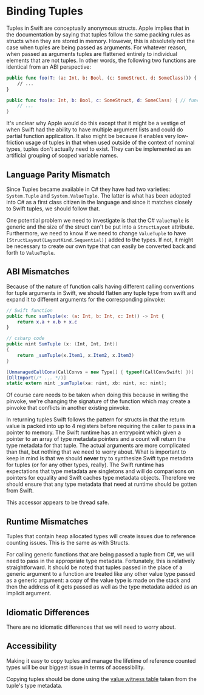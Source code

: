 # Binding Tuples

Tuples in Swift are conceptually anonymous structs. Apple implies that in the documentation by saying that tuples follow the same packing rules as structs when they are stored in memory. However, this is absolutely not the case when tuples are being passed as arguments. For whatever reason, when passed as arguments tuples are flattened entirely to individual elements that are not tuples. In other words, the following two functions are identical from an ABI perspective:

```swift
public func foo(T: (a: Int, b: Bool, (c: SomeStruct, d: SomeClass))) { // func of 1 argument
    // ...
}

public func foo(a: Int, b: Bool, c: SomeStruct, d: SomeClass) { // func of 4 arguments
    // ...
}
```

It's unclear why Apple would do this except that it might be a vestige of when Swift had the ability to have multiple
argument lists and could do partial function application. It also might be because it enables very low-friction usage of tuples in that when used outside of the context of nominal types, tuples don't actually need to exist. They can be implemented as an artificial grouping of scoped variable names.

## Language Parity Mismatch

Since Tuples became available in C# they have had two varieties: `System.Tuple` and `System.ValueTuple`. The latter is what has been adopted into C# as a first class citizen in the language and since it matches closely to Swift tuples, we should follow that.

One potential problem we need to investigate is that the C# `ValueTuple` is generic and the size of the struct can't be put into a `StructLayout` attribute. Furthermore, we need to know if we need to change `ValueTuple` to have `[StructLayout(LayoutKind.Sequential)]` added to the types. If not, it might be necessary to create our own type that can easily be converted back and forth to `ValueTuple`.

## ABI Mismatches

Because of the nature of function calls having different calling conventions for tuple arguments in Swift, we should flatten any tuple type from swift and expand it to different arguments for the corresponding pinvoke:

```swift
// Swift function
public func sumTuple(x: (a: Int, b: Int, c: Int)) -> Int {
    return x.a + x.b + x.c
}
```

```csharp
// csharp code
public nint SumTuple (x: (Int, Int, Int))
{
    return _sumTuple(x.Item1, x.Item2, x.Item3)
}

[UnmanagedCallConv(CallConvs = new Type[] { typeof(CallConvSwift) })]
[DllImport(/* ... */)]
static extern nint _sumTuple(xa: nint, xb: nint, xc: nint);
```

Of course care needs to be taken when doing this because in writing the pinvoke, we're changing the signature of the function which may create a pinvoke that conflicts in another existing pinvoke.

In returning tuples Swift follows the pattern for structs in that the return value is packed into up to 4 registers before requiring the caller to pass in a pointer to memory. The Swift runtime has an entrypoint which given a pointer to an array of type metadata pointers and a count will return the type metadata for that tuple. The actual arguments are more complicated than that, but nothing that we need to worry about. What is important to keep in mind is that we should **never** try to synthesize Swift type metadata for tuples (or for any other types, really). The Swift runtime has expectations that type metadata are singletons and will do comparisons on pointers for equality and Swift caches type metadata objects. Therefore we should ensure that any type metadata that need at runtime should be gotten from Swift.

This accessor appears to be thread safe.

## Runtime Mismatches

Tuples that contain heap allocated types will create issues due to reference counting issues. This is the same as with Structs.

For calling generic functions that are being passed a tuple from C#, we will need to pass in the appropriate type metadata. Fortunately, this is relatively straightforward. It should be noted that tuples passed in the place of a generic argument to a function are treated like any other value type passed as a generic argument: a copy of the value type is made on the stack and then the address of it gets passed as well as the type metadata added as an implicit argument.

## Idiomatic Differences

There are no idiomatic differences that we will need to worry about.

## Accessibility

Making it easy to copy tuples and manage the lifetime of reference counted types will be our biggest issue in terms of accessibility.

Copying tuples should be done using the [value witness table](binding-value-witness-table.md) taken from the tuple's type metadata.

